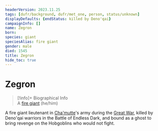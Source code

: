 ```yaml
---
headerVersion: 2023.11.25
tags: [dufr/background, dufr/met_one, person, status/unknown]
displayDefaults: {endStatus: killed by Deno'qai}
campaignInfo: []
name: Zegron
born:
species: giant
speciesAlias: fire giant
gender: male
died: 1545
title: Zegron
hide_toc: true
---
```

# Zegron
>[!info]+ Biographical Info  
> A [fire giant](<../../species/children-of-the-divine/giants.md>) (he/him)  
> 

A fire giant lieutenant in [Cha'mutte](<../extraplanar-powers/cha-mutte.md>)'s army during the [Great War](<../../events/1500s/great-war.md>), killed by Deno'qai warriors in the Battle of Endless Dark, and bound as a ghost to bring revenge on the Hobgoblins who would not fight. 

